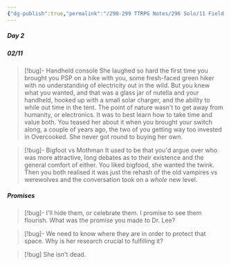 ```yaml
---
{"dg-publish":true,"permalink":"/290-299 TTRPG Notes/296 Solo/11 Field Guide to Memory/FGTM Field Notes/"}
---
```



##### Day 2

<div class="transclusion internal-embed is-loaded"><div class="markdown-embed">



##### 02/11

> [!bug]- Handheld console
> She laughed so hard the first time you brought you PSP on a hike with you, some fresh-faced green hiker with no understanding of electricity out in the wild.
> But you knew what you wanted, and that was a glass jar of nutella and your handheld, hooked up with a small solar charger, and the ability to while out time in the tent.
> The point of nature wasn't to get away from humanity, or electronics. It was to best learn how to take time and value both.
> You teased her about it when you brought your switch along, a couple of years ago, the two of you getting way too invested in Overcooked. She never got round to buying her own.

> [!bug]- Bigfoot vs Mothman
> It used to be that you'd argue over who was more attractive, long debates as to their existence and the general comfort of either. You liked bigfood, she wanted the twink. 
> Then you both realised it was just the rehash of the old vampires vs werewolves and the conversation took on a *whole* new level.


</div></div>


<div class="transclusion internal-embed is-loaded"><div class="markdown-embed">



##### Promises

> [!bug]- I'll hide them, or celebrate them. I promise to see them flourish.
> What was the promise you made to Dr. Lee?

> [!bug]- We need to know where they are in order to protect that space.
> Why is her research crucial to fulfilling it?

> [!bug] She isn't dead.



</div></div>
